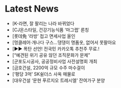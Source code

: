 # Latest News
-  [K-라면, 잘 팔리는 나라 바뀌었다
-  [CJ온스타일, 건강기능식품 ‘마그랩’ 론칭
-  [롯데免 ‘라방’ 접고 면세사업 올인
-  [멍클레어·개나다 구스...댕댕이 명품옷, 없어서 못팔아요
-  [▶▶ 폭탄 선언! 전국민 카카오톡 추천주 무료.!
-  [“예견된 위기 공유 않던 조직문화가 문제”
-  [군포도시공사, 공공정비사업 사전설명회 개최
-  [금호건설, 2200억 규모 수주 마수걸이
-  [‘평당 3억’ SK쉴더스 사옥 매물로
-  [대우건설 ‘문현 푸르지오 트레시엘’ 잔여가구 분양
